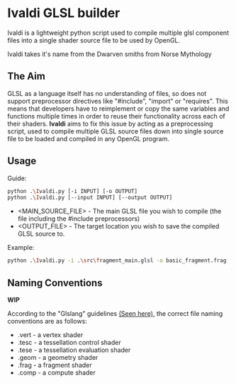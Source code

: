 # Ivaldi GLSL builder
Ivaldi is a lightweight python script used to compile multiple glsl component files into a single shader source file to be used by OpenGL.

Ivaldi takes it's name from the Dwarven smiths from Norse Mythology

## The Aim
GLSL as a language itself has no understanding of files, so does not support preprocessor directives like "#include", "import" or "requires". This means that developers have to reimplement or copy the same variables and functions multiple times in order to reuse their functionality across each of their shaders. **Ivaldi** aims to fix this issue by acting as a preprocessing script, used to compile multiple GLSL source files down into single source file to be loaded and compiled in any OpenGL program.

## Usage
Guide:
```bash
python .\Ivaldi.py [-i INPUT] [-o OUTPUT]
python .\Ivaldi.py [--input INPUT] [--output OUTPUT]
```
* <MAIN_SOURCE_FILE>  - The main GLSL file you wish to compile (the file including the #include preprocessors)
* <OUTPUT_FILE>       - The target location you wish to save the compiled GLSL source to.

Example:
```bash
python .\Ivaldi.py -i .\src\fragment_main.glsl -o basic_fragment.frag
```

## Naming Conventions
**WIP**

According to the "Glslang" guidelines [(Seen here)](https://www.khronos.org/opengles/sdk/tools/Reference-Compiler/), the correct file naming conventions are as follows:
* .vert - a vertex shader
* .tesc - a tessellation control shader
* .tese - a tessellation evaluation shader
* .geom - a geometry shader
* .frag - a fragment shader
* .comp - a compute shader
